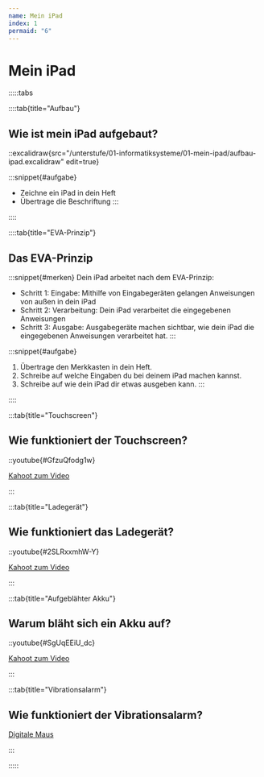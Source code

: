 ```yaml
---
name: Mein iPad
index: 1
permaid: "6"
---
```


# Mein iPad

:::::tabs

::::tab{title="Aufbau"}
## Wie ist mein iPad aufgebaut?

::excalidraw{src="/unterstufe/01-informatiksysteme/01-mein-ipad/aufbau-ipad.excalidraw" edit=true}

:::snippet{#aufgabe}
- Zeichne ein iPad in dein Heft
- Übertrage die Beschriftung
:::

::::

::::tab{title="EVA-Prinzip"}
## Das EVA-Prinzip

:::snippet{#merken}
Dein iPad arbeitet nach dem EVA-Prinzip:

- Schritt 1: Eingabe: Mithilfe von Eingabegeräten gelangen Anweisungen von außen in dein iPad
- Schritt 2: Verarbeitung: Dein iPad verarbeitet die eingegebenen Anweisungen
- Schritt 3: Ausgabe: Ausgabegeräte machen sichtbar, wie dein iPad die eingegebenen Anweisungen verarbeitet hat.
:::

:::snippet{#aufgabe}
1. Übertrage den Merkkasten in dein Heft.
2. Schreibe auf welche Eingaben du bei deinem iPad machen kannst.
3. Schreibe auf wie dein iPad dir etwas ausgeben kann.
:::

::::


:::tab{title="Touchscreen"}
## Wie funktioniert der Touchscreen?

::youtube{#GfzuQfodg1w}

[Kahoot zum Video](https://create.kahoot.it/share/touchscreen/19839227-4687-4333-94a2-3b4df12752ec)

:::

:::tab{title="Ladegerät"}
## Wie funktioniert das Ladegerät?

::youtube{#2SLRxxmhW-Y}

[Kahoot zum Video](https://create.kahoot.it/share/so-funktioniert-das-handyladegerat/dc29efc5-e89f-4a15-b981-9c59e0c49a6a)

:::

:::tab{title="Aufgeblähter Akku"}
## Warum bläht sich ein Akku auf?

::youtube{#SgUqEEiU_dc}

[Kahoot zum Video](https://create.kahoot.it/share/smartphoneakku-aufgeblaht-daran-liegt-es/665c9915-6084-4d4f-acb3-192e5146a2cf)

:::

:::tab{title="Vibrationsalarm"}
## Wie funktioniert der Vibrationsalarm?

[Digitale Maus](https://www.wdrmaus.de/extras/mausthemen/digitalisierung/index.php5)

:::

:::::
